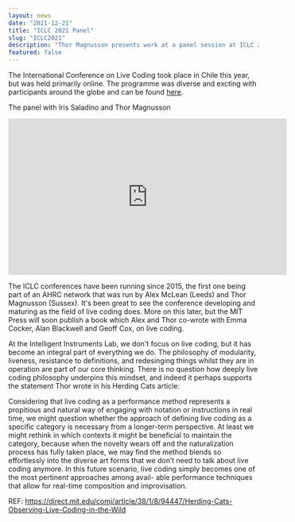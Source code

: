 ```yaml
---
layout: news
date: "2021-12-21"
title: "ICLC 2021 Panel"
slug: "ICLC2021"
description: "Thor Magnusson presents work at a panel session at ICLC 2021"
featured: false
---
```


<script>
  import CaptionedImage from "../../components/Images/CaptionedImage.svelte"
</script>

The International Conference on Live Coding took place in Chile this year, but was held primarily online. The programme was diverse and excting with participants around the globe and can be found <a href="https://iclc.toplap.org/2021/">here</a>.

The panel with Iris Saladino and Thor Magnusson

<iframe width="560" height="315" src="https://www.youtube.com/embed/4GVMkly5QUk?start=10881" title="YouTube video player" frameborder="0" allow="accelerometer; autoplay; clipboard-write; encrypted-media; gyroscope; picture-in-picture" allowfullscreen></iframe>

The ICLC conferences have been running since 2015, the first one being part of an AHRC network that was run by Alex McLean (Leeds) and Thor Magnusson (Sussex). It's been great to see the conference developing and maturing as the field of live coding does. More on this later, but the MIT Press will soon publish a book which Alex and Thor co-wrote with Emma Cocker, Alan Blackwell and Geoff Cox, on live coding. 

At the Intelligent Instruments Lab, we don't focus on live coding, but it has become an integral part of everything we do. The philosophy of modularity, liveness, resistance to definitions, and redesinging things whilst they are in operation are part of our core thinking. There is no question how deeply live coding philosophy underpins this mindset, and indeed it perhaps supports the statement Thor wrote in his Herding Cats article:

<quote>
  Considering that live coding as a performance method represents a propitious and natural way
of engaging with notation or instructions in real time, we might question whether the approach
of defining live coding as a specific category is necessary from a longer-term perspective. At least we might rethink in which contexts it might be beneficial to maintain the category, because when the novelty wears off and the naturalization process has fully taken place, we may find the method blends so effortlessly into the diverse art forms that we don’t need to talk about live coding anymore. In this future scenario, live coding simply becomes one of the most pertinent approaches among avail- able performance techniques that allow for real-time composition and improvisation.</quote>

REF: https://direct.mit.edu/comj/article/38/1/8/94447/Herding-Cats-Observing-Live-Coding-in-the-Wild

